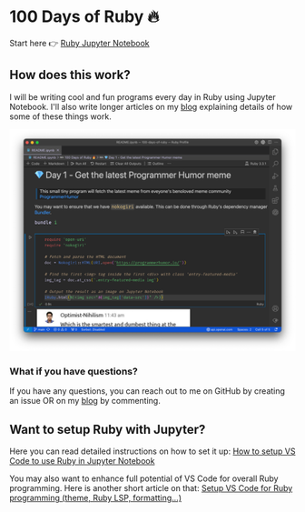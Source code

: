 # 100 Days of Ruby 🔥

Start here 👉 [Ruby Jupyter Notebook](README.ipynb)

## How does this work?

I will be writing cool and fun programs every day in Ruby using Jupyter Notebook. I'll also write longer articles on my [blog](https://ashgaikwad.substack.com/) explaining details of how some of these things work. 

![ruby in jupyter image](assets/sample-ruby-in-jupyter.png)

### What if you have questions?
If you have any questions, you can reach out to me on GitHub by creating an issue OR on my [blog](https://ashgaikwad.substack.com/) by commenting.

## Want to setup Ruby with Jupyter?

Here you can read detailed instructions on how to set it up: [How to setup VS Code to use Ruby in Jupyter Notebook](https://open.substack.com/pub/ashgaikwad/p/how-to-setup-vs-code-to-use-ruby?r=30riyy&utm_campaign=post&utm_medium=web)

You may also want to enhance full potential of VS Code for overall Ruby programming. Here is another short article on that: [Setup VS Code for Ruby programming (theme, Ruby LSP, formatting...)](https://open.substack.com/pub/ashgaikwad/p/how-to-setup-vs-code-for-ruby?r=30riyy&utm_campaign=post&utm_medium=web)